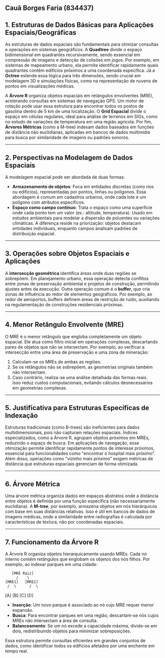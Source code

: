 ## Cauã Borges Faria (834437)

## 1. Estruturas de Dados Básicas para Aplicações Espaciais/Geográficas  
As estruturas de dados espaciais são fundamentais para otimizar consultas e operações em sistemas geográficos. A **Quadtree** divide o espaço bidimensional em quadrantes recursivamente, sendo essencial em compressão de imagens e detecção de colisões em jogos. Por exemplo, em sistemas de mapeamento urbano, ela permite identificar rapidamente quais quadrantes contêm edifícios próximos a uma coordenada específica. Já a **Octree** estende essa lógica para três dimensões, sendo crucial em modelagem 3D e simulações físicas, como na representação de nuvens de pontos em visualizações médicas.  

A **Árvore R** organiza objetos espaciais em retângulos envolventes (MRE), acelerando consultas em sistemas de navegação GPS. Um motor de rotação pode usar essa estrutura para encontrar todos os postos de gasolina dentro de 5 km de uma localização. O **Grid Espacial** divide o espaço em células regulares, ideal para análise de terrenos em SIGs, como no estudo de variações de temperatura em uma região agrícola. Por fim, **Árvores Métricas** (como a M-tree) indexam dados baseados em funções de distância não euclidianas, aplicadas em bancos de dados multimídia para busca por similaridade de imagens ou padrões sonoros.  

---

## 2. Perspectivas na Modelagem de Dados Espaciais  
A modelagem espacial pode ser abordada de duas formas:  
- **Armazenamento de objetos**: Foca em entidades discretas (como rios ou edifícios), representadas por pontos, linhas ou polígonos. Essa abordagem é comum em cadastros urbanos, onde cada lote é um polígono com atributos específicos.  
- **Espaço como campo contínuo**: Trata o espaço como uma superfície onde cada ponto tem um valor (ex.: altitude, temperatura). Usado em estudos ambientais para modelar a dispersão de poluentes ou variações climáticas. A diferença reside na priorização: objetos destacam entidades individuais, enquanto campos analisam padrões de distribuição espacial.  

---

## 3. Operações sobre Objetos Espaciais e Aplicações  
A **intersecção geométrica** identifica áreas onde duas regiões se sobrepõem. Em planejamento urbano, essa operação detecta conflitos entre zonas de preservação ambiental e projetos de construção, permitindo ajustes antes da execução. Outra operação comum é o **buffer**, que cria zonas de influência ao redor de elementos geográficos. Por exemplo, ao redor de aeroportos, buffers definem áreas de restrição de ruído, auxiliando na regulamentação de construções residenciais próximas.  

---

## 4. Menor Retângulo Envolvente (MRE)  
O MRE é o menor retângulo que engloba completamente um objeto espacial. Ele atua como filtro inicial em operações complexas, descartando pares de objetos que não se intersectam. Por exemplo, ao verificar a intersecção entre uma área de preservação e uma zona de mineração:  
1. Calculam-se os MREs de ambas as regiões.  
2. Se os retângulos não se sobrepõem, as geometrias originais também não intersectam.  
3. Caso contrário, realiza-se uma análise detalhada das formas reais.  
Isso reduz custos computacionais, evitando cálculos desnecessários em geometrias complexas.  

---

## 5. Justificativa para Estruturas Específicas de Indexação  
Estruturas tradicionais (como B-trees) são ineficientes para dados multidimensionais, pois não capturam relações espaciais. Índices especializados, como a Árvore R, agrupam objetos próximos em MREs, reduzindo o espaço de busca. Em aplicações de navegação, essa otimização permite identificar rapidamente pontos de interesse próximos, essencial para funcionalidades como "encontrar o hospital mais próximo". Além disso, operações como "vizinho mais próximo" exigem métricas de distância que estruturas espaciais gerenciam de forma otimizada.  

---

## 6. Árvore Métrica  
Uma árvore métrica organiza dados em espaços abstratos onde a distância entre objetos é definida por uma função específica (não necessariamente euclidiana). A **M-tree**, por exemplo, armazena objetos em nós hierárquicos com base em suas distâncias relativas. Isso é útil em bancos de dados de imagens médicas, onde a similaridade entre radiografias é calculada por características de textura, não por coordenadas espaciais.  

---

## 7. Funcionamento da Árvore R  
A Árvore R organiza objetos hierarquicamente usando MREs. Cada nó interno contém retângulos que englobam os objetos dos nós filhos. Por exemplo, ao indexar parques em uma cidade:  

       [MRE Raiz]
         /    \
    [MRE1]   [MRE2]
     /  \      /  \
   [A]  [B]  [C]  [D]


- **Inserção**: Um novo parque é associado ao nó cujo MRE requer menor expansão.  
- **Busca**: Para encontrar parques em uma região, descartam-se nós cujos MREs não intersectam a área de consulta.  
- **Balanceamento**: Se um nó excede a capacidade máxima, divide-se em dois, redistribuindo objetos para minimizar sobreposições.  

Essa estrutura permite consultas eficientes em grandes conjuntos de dados, como identificar todos os edifícios afetados por uma enchente em tempo real.

